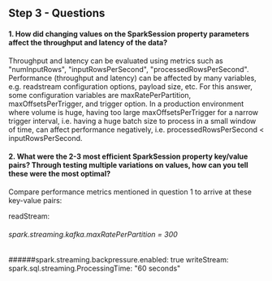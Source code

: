 ## Step 3 - Questions
#### 1. How did changing values on the SparkSession property parameters affect the throughput and latency of the data?
Throughput and latency can be evaluated using metrics such as "numInputRows", "inputRowsPerSecond", "processedRowsPerSecond".
Performance (throughput and latency) can be affected by many variables, e.g. readstream configuration options, payload size, etc. For this answer, some configuration variables are maxRatePerPartition, maxOffsetsPerTrigger, and trigger option. In a production environment where volume is huge, having too large maxOffsetsPerTrigger for a narrow trigger interval, i.e. having a huge batch size to process in a small window of time, can affect performance negatively, i.e. processedRowsPerSecond < inputRowsPerSecond.

#### 2. What were the 2-3 most efficient SparkSession property key/value pairs? Through testing multiple variations on values, how can you tell these were the most optimal?
Compare performance metrics mentioned in question 1 to arrive at these key-value pairs:

readStream:
###### spark.streaming.kafka.maxRatePerPartition = 300
######spark.streaming.backpressure.enabled: true
writeStream:
spark.sql.streaming.ProcessingTime: "60 seconds"
